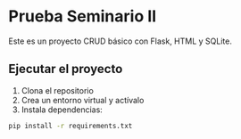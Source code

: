 # Prueba Seminario II

Este es un proyecto CRUD básico con Flask, HTML y SQLite.

## Ejecutar el proyecto

1. Clona el repositorio
2. Crea un entorno virtual y actívalo
3. Instala dependencias:

```bash
pip install -r requirements.txt

